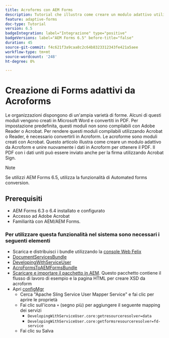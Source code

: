 ```yaml
---
title: Acroforms con AEM Forms
description: Tutorial che illustra come creare un modulo adattivo utilizzando Acroform e unire i dati per ottenere un PDF. Il PDF con i dati uniti può quindi essere inviato per la firma utilizzando Acrobat Sign.
feature: adaptive-forms
doc-type: Tutorial
version: 6.5
badgeIntegration: label="Integrazione" type="positive"
badgeVersions: label="AEM Forms 6.5" before-title="false"
duration: 45
source-git-commit: f4c621f3a9caa8c2c64b8323312343fe421a5aee
workflow-type: tm+mt
source-wordcount: '248'
ht-degree: 0%

---
```



# Creazione di Forms adattivi da Acroforms

Le organizzazioni dispongono di un&#39;ampia varietà di forme. Alcuni di questi moduli vengono creati in Microsoft Word e convertiti in PDF. Per impostazione predefinita, questi moduli non sono compilabili con Adobe Reader o Acrobat. Per rendere questi moduli compilabili utilizzando Acrobat o Reader, è necessario convertirli in Acroform. Le acroforme sono moduli creati con Acrobat. Questo articolo illustra come creare un modulo adattivo da Acroform e unire nuovamente i dati in Acroform per ottenere il PDF. Il PDF con i dati uniti può essere inviato anche per la firma utilizzando Acrobat Sign.

>[!NOTE]
>
>Se utilizzi AEM Forms 6.5, utilizza la funzionalità di Automated forms conversion.

## Prerequisiti

* AEM Forms 6.3 o 6.4 installato e configurato
* Accesso ad Adobe Acrobat
* Familiarità con AEM/AEM Forms.

### Per utilizzare questa funzionalità nel sistema sono necessari i seguenti elementi

* Scarica e distribuisci i bundle utilizzando la [console Web Felix](http://localhost:4502/system/console/bundles)
* [DocumentServicesBundle](/help/forms/assets/common-osgi-bundles/AEMFormsDocumentServices.core-1.0-SNAPSHOT.jar)
* [DevelopingWithServiceUser](/help/forms/assets/common-osgi-bundles/DevelopingWithServiceUser.jar)
* [AcroFormsToAEMFormsBundle](https://forms.enablementadobe.com/content/DemoServerBundles/AcroFormToAEMForm.core-1.0-SNAPSHOT.jar)
* [Scaricare e importare il pacchetto in AEM](assets/acro-form-aem-form.zip). Questo pacchetto contiene il flusso di lavoro di esempio e la pagina HTML per creare XSD da acroform
* Apri [configMgr](http://localhost:4502/system/console/configMgr)
   * Cerca &quot;Apache Sling Service User Mapper Service&quot; e fai clic per aprire le proprietà
   * Fai clic sull&#39;icona `+` (segno più) per aggiungere il seguente mapping dei servizi
      * `DevelopingWithServiceUser.core:getresourceresolver=data`
      * `DevelopingWithServiceUser.core:getformsresourceresolver=fd-service`
   * Fai clic su Salva
